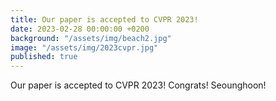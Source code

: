 ```yaml
---
title: Our paper is accepted to CVPR 2023!
date: 2023-02-28 00:00:00 +0200
background: "/assets/img/beach2.jpg"
image: "/assets/img/2023cvpr.jpg"
published: true
---
```


Our paper is accepted to CVPR 2023! Congrats! Seounghoon!

